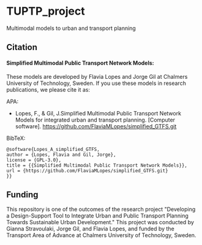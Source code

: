 # TUPTP_project
Multimodal models to urban and transport planning
## Citation

#### Simplified Multimodal Public Transport Network Models: 

These models are developed by Flavia Lopes and Jorge Gil at Chalmers University of Technology, Sweden. If you use these models in research publications, we please cite it as:  

APA: 

- Lopes, F., & Gil, J.Simplified Multimodal Public Transport Network Models for integrated urban and transport planning. [Computer software]. https://github.com/FlaviaMLopes/simplified_GTFS.git

BibTeX: 

```
@software{Lopes_A_simplified_GTFS,
author = {Lopes, Flavia and Gil, Jorge},
license = {GPL-3.0},
title = {{Simplified Multimodal Public Transport Network Models}},
url = {https://github.com/FlaviaMLopes/simplified_GTFS.git}
}}
```

## Funding 

This repository is one of the outcomes of the research project "Developing a Design-Support Tool to Integrate Urban and Public Transport Planning Towards Sustainable Urban Development." This project was conducted by Gianna Stravoulaki, Jorge Gil, and Flavia Lopes, and funded by the Transport Area of Advance at Chalmers University of Technology, Sweden.
